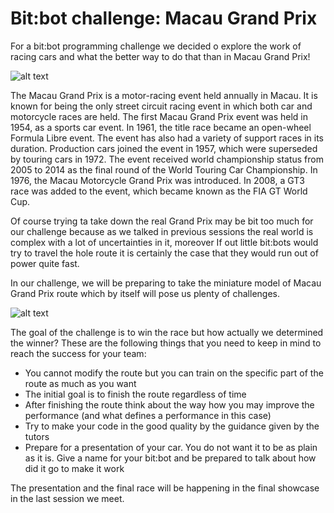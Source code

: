 Bit:bot challenge: Macau Grand Prix
====================================

For a bit:bot programming challenge we decided o explore the work of racing cars and what the better way to do that than in Macau Grand Prix!

![alt text](https://upload.wikimedia.org/wikipedia/commons/a/aa/2008_Macau_F3_GP.JPG "2008 Macau Grand Prix")

The Macau Grand Prix  is a motor-racing event held annually in Macau. It is known for being the only street circuit racing event in which both car and motorcycle races are held. The first Macau Grand Prix event was held in 1954, as a sports car event. In 1961, the title race became an open-wheel Formula Libre event. The event has also had a variety of support races in its duration. Production cars joined the event in 1957, which were superseded by touring cars in 1972. The event received world championship status from 2005 to 2014 as the final round of the World Touring Car Championship. In 1976, the Macau Motorcycle Grand Prix was introduced. In 2008, a GT3 race was added to the event, which became known as the FIA GT World Cup.

Of course trying ta take down the real Grand Prix may be bit too much for our challenge because as we talked in previous sessions the real world is complex with a lot of uncertainties in it, moreover If out little bit:bots would try to travel the hole route it is certainly the case that they would run out of power quite fast.

In our challenge, we will be preparing to take the miniature model of Macau Grand Prix route which by itself will pose us plenty of challenges.

![alt text](https://upload.wikimedia.org/wikipedia/commons/2/20/Circuito_da_Guia_GP.svg "Map of Macau Grand Prix Route")

The goal of the challenge is to win the race but how actually we determined the winner?  These are the following things that you need to keep in mind to reach the success for your team:

- You cannot modify the route but you can train on the specific part of the route as much as you want
- The initial goal is to finish the route regardless of time
- After finishing the route think about the way how you may improve the performance (and what defines a performance in this case)
- Try to make your code in the good quality by the guidance given by the tutors
- Prepare for a presentation of your car. You do not want it to be as plain as it is. Give a name for your bit:bot and be prepared to talk about how did it go to make it work


The presentation and the final race will be happening in the final showcase in the last session we meet.
